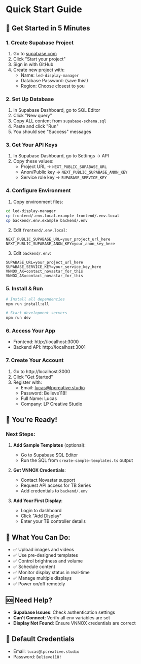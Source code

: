 # Quick Start Guide

## 🚀 Get Started in 5 Minutes

### 1. Create Supabase Project
1. Go to [supabase.com](https://supabase.com)
2. Click "Start your project"
3. Sign in with GitHub
4. Create new project with:
   - Name: `led-display-manager`
   - Database Password: (save this!)
   - Region: Choose closest to you

### 2. Set Up Database
1. In Supabase Dashboard, go to SQL Editor
2. Click "New query"
3. Copy ALL content from `supabase-schema.sql`
4. Paste and click "Run"
5. You should see "Success" messages

### 3. Get Your API Keys
1. In Supabase Dashboard, go to Settings → API
2. Copy these values:
   - Project URL → `NEXT_PUBLIC_SUPABASE_URL`
   - Anon/Public key → `NEXT_PUBLIC_SUPABASE_ANON_KEY`
   - Service role key → `SUPABASE_SERVICE_KEY`

### 4. Configure Environment
1. Copy environment files:
```bash
cd led-display-manager
cp frontend/.env.local.example frontend/.env.local
cp backend/.env.example backend/.env
```

2. Edit `frontend/.env.local`:
```
NEXT_PUBLIC_SUPABASE_URL=your_project_url_here
NEXT_PUBLIC_SUPABASE_ANON_KEY=your_anon_key_here
```

3. Edit `backend/.env`:
```
SUPABASE_URL=your_project_url_here
SUPABASE_SERVICE_KEY=your_service_key_here
VNNOX_AK=contact_novastar_for_this
VNNOX_AS=contact_novastar_for_this
```

### 5. Install & Run
```bash
# Install all dependencies
npm run install:all

# Start development servers
npm run dev
```

### 6. Access Your App
- Frontend: http://localhost:3000
- Backend API: http://localhost:3001

### 7. Create Your Account
1. Go to http://localhost:3000
2. Click "Get Started"
3. Register with:
   - Email: lucas@lpcreative.studio
   - Password: Believe118!
   - Full Name: Lucas
   - Company: LP Creative Studio

## 🎉 You're Ready!

### Next Steps:
1. **Add Sample Templates** (optional):
   - Go to Supabase SQL Editor
   - Run the SQL from `create-sample-templates.ts` output

2. **Get VNNOX Credentials**:
   - Contact Novastar support
   - Request API access for TB Series
   - Add credentials to `backend/.env`

3. **Add Your First Display**:
   - Login to dashboard
   - Click "Add Display"
   - Enter your TB controller details

## 📱 What You Can Do:
- ✅ Upload images and videos
- ✅ Use pre-designed templates
- ✅ Control brightness and volume
- ✅ Schedule content
- ✅ Monitor display status in real-time
- ✅ Manage multiple displays
- ✅ Power on/off remotely

## 🆘 Need Help?
- **Supabase Issues**: Check authentication settings
- **Can't Connect**: Verify all env variables are set
- **Display Not Found**: Ensure VNNOX credentials are correct

## 📝 Default Credentials
- Email: `lucas@lpcreative.studio`
- Password: `Believe118!`